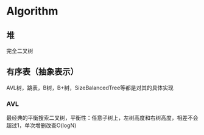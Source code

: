 # Algorithm

## 堆

完全二叉树

## 有序表（抽象表示）
AVL树，跳表，B树，B+树，SizeBalancedTree等都是对其的具体实现

### AVL
最经典的平衡搜索二叉树，平衡性：任意子树上，左树高度和右树高度，相差不会超过1，单次增删改查O(logN)
